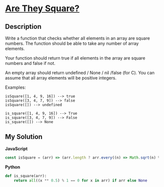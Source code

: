 # [Are They Square?](https://www.codewars.com/kata/56853c44b295170b73000007)

## Description

Write a function that checks whether all elements in an array are square numbers. The function should be able to take any number of array elements.

Your function should return true if all elements in the array are square numbers and false if not.

An empty array should return undefined / None / nil /false (for C). You can assume that all array elements will be positive integers.

Examples:

```
isSquare([1, 4, 9, 16]) --> true
isSquare([3, 4, 7, 9]) --> false
isSquare([]) --> undefined
```

```
is_square([1, 4, 9, 16]) --> True
is_square([3, 4, 7, 9]) --> False
is_square([]) --> None
```

## My Solution

**JavaScript**

```js
const isSquare = (arr) => (arr.length ? arr.every((n) => Math.sqrt(n) % 1 === 0) : undefined);
```

**Python**

```py
def is_square(arr):
    return all((x ** 0.5) % 1 == 0 for x in arr) if arr else None
```

